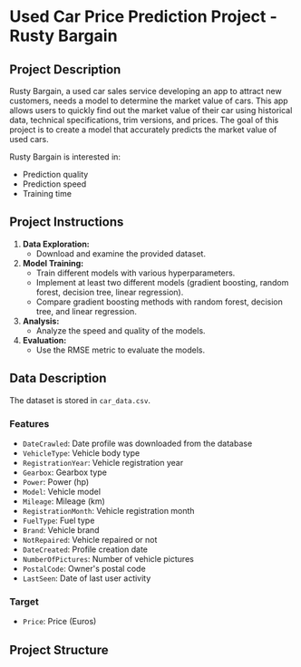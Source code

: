 # Used Car Price Prediction Project - Rusty Bargain

## Project Description

Rusty Bargain, a used car sales service developing an app to attract new customers, needs a model to determine the market value of cars. This app allows users to quickly find out the market value of their car using historical data, technical specifications, trim versions, and prices. The goal of this project is to create a model that accurately predicts the market value of used cars.

Rusty Bargain is interested in:

* Prediction quality
* Prediction speed
* Training time

## Project Instructions

1.  **Data Exploration:**
    * Download and examine the provided dataset.
2.  **Model Training:**
    * Train different models with various hyperparameters.
    * Implement at least two different models (gradient boosting, random forest, decision tree, linear regression).
    * Compare gradient boosting methods with random forest, decision tree, and linear regression.
3.  **Analysis:**
    * Analyze the speed and quality of the models.
4.  **Evaluation:**
    * Use the RMSE metric to evaluate the models.

## Data Description

The dataset is stored in `car_data.csv`.

### Features

* `DateCrawled`: Date profile was downloaded from the database
* `VehicleType`: Vehicle body type
* `RegistrationYear`: Vehicle registration year
* `Gearbox`: Gearbox type
* `Power`: Power (hp)
* `Model`: Vehicle model
* `Mileage`: Mileage (km)
* `RegistrationMonth`: Vehicle registration month
* `FuelType`: Fuel type
* `Brand`: Vehicle brand
* `NotRepaired`: Vehicle repaired or not
* `DateCreated`: Profile creation date
* `NumberOfPictures`: Number of vehicle pictures
* `PostalCode`: Owner's postal code
* `LastSeen`: Date of last user activity

### Target

* `Price`: Price (Euros)

## Project Structure
